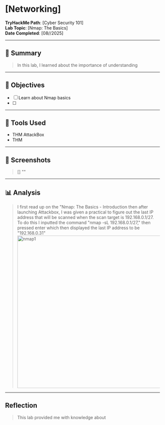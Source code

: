 # [Networking]

**TryHackMe Path**: [Cyber Security 101]  
**Lab Topic**: [Nmap: The Basics]  
**Date Completed**: [08//2025]

---

## 🧠 Summary

> In this lab, I learned about the importance of understanding


---

## 🎯 Objectives
- [ ] Learn about Nmap basics
- [ ]
     
---

## 🧰 Tools Used
- THM AttackBox
- THM 
  
---

## 📸 Screenshots

> [] ""


---

## 📊 Analysis

> I first read up on the "Nmap: The Basics - Introduction then after launching Attackbox, I was given a practical to figure out the last IP address that will be scanned when the scan target is
192.168.0.1/27. To do this I inputted the command "nmap -sL 192.168.0.1/27," then pressed enter which then displayed the last IP address to be "192.168.0.31"
> <img width="742" height="496" alt="nmap1" src="https://github.com/user-attachments/assets/e7cb2cd3-3392-4eff-a912-a97fd4781363" />

>





---

## Reflection

> This lab provided me with knowledge about 


